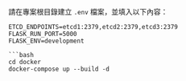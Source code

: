 請在專案根目錄建立 `.env` 檔案，並填入以下內容：

```dotenv
ETCD_ENDPOINTS=etcd1:2379,etcd2:2379,etcd3:2379
FLASK_RUN_PORT=5000
FLASK_ENV=development

```bash
cd docker
docker-compose up --build -d


